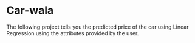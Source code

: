 # Car-wala
The following project  tells you the predicted price of the  car using Linear Regression using the attributes provided by the user.
